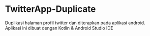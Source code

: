 # TwitterApp-Duplicate
Duplikasi halaman profil twitter dan diterapkan pada aplikasi android. Aplikasi ini dibuat dengan Kotlin &amp; Android Studio IDE
